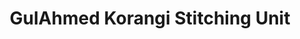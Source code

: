 ---
title: "GulAhmed Korangi Stitching Unit"
url: /karachi/gulahmed-korangi-stitching-unit/
shop: clothes
---